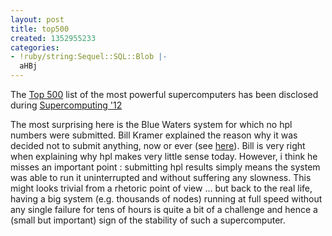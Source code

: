 ```yaml
---
layout: post
title: top500
created: 1352955233
categories:
- !ruby/string:Sequel::SQL::Blob |-
  aHBj
---
```

The <a href="http://top500.org">Top 500</a> list of the most powerful supercomputers has been disclosed during <a href="http://sc12.supercomputing.org">Supercomputing '12</a>
<!--break-->
The most surprising here is the Blue Waters system for which no hpl numbers were submitted.
Bill Kramer explained the reason why it was decided not to submit anything, now or ever (see <a href="http://www.ncsa.illinois.edu/News/Stories/TOP500problem/">here</a>).
Bill is very right when explaining why hpl makes very little sense today.
However, i think he misses an important point : submitting hpl results simply means the system was able to run it uninterrupted and without suffering any slowness. This might looks trivial from a rhetoric point of view ... but back to the real life, having a big system (e.g. thousands of nodes) running at full speed without any single failure for tens of hours is quite a bit of a challenge and hence a (small but important) sign of the stability of such a supercomputer.
